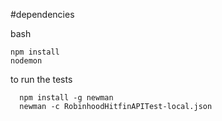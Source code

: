 #dependencies

bash
```
npm install
nodemon
```

to run the tests
```
  npm install -g newman
  newman -c RobinhoodHitfinAPITest-local.json
```
